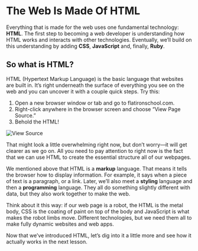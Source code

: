 # The Web Is Made Of HTML

Everything that is made for the web uses one fundamental technology: __HTML__. The first step to becoming a web developer is understanding how HTML works and interacts with other technologies. Eventually, we’ll build on this understanding by adding __CSS__, __JavaScript__ and, finally, __Ruby__.

## So what is HTML?

HTML (Hypertext Markup Language) is the basic language that websites are built in. It’s right underneath the surface of everything you see on the web and you can uncover it with a couple quick steps. Try this:

1. Open a new browser window or tab and go to flatironschool.com.
2. Right-click anywhere in the browser screen and choose “View Page Source.”
3. Behold the HTML!

![View Source](https://web-dev-readme-photos.s3.amazonaws.com/js/web-is-html-view-source.png)

That might look a little overwhelming right now, but don’t worry—it will get clearer as we go on. All you need to pay attention to right now is the fact that we can use HTML to create the essential structure all of our webpages.

We mentioned above that HTML is a __markup__ language. That means it tells the browser how to display information. For example, it says when a piece of text is a paragraph, or a link. Later, we’ll also meet a __styling__ language and then a __programming__ language. They all do something slightly different with data, but they also work together to make the web.

Think about it this way: if our web page is a robot, the HTML is the metal body, CSS is the coating of paint on top of the body and JavaScript is what makes the robot limbs move. Different technologies, but we need them all to make fully dynamic websites and web apps.

Now that we’ve introduced HTML, let’s dig into it a little more and see how it actually works in the next lesson.
